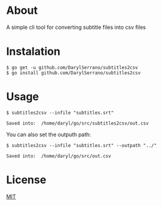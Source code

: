 # About
A simple cli tool for converting subtitle files into csv files
# Instalation
```
$ go get -u github.com/DarylSerrano/subtitles2csv
$ go install github.com/DarylSerrano/subtitles2csv
```
# Usage
```
$ subtitles2csv --infile "subtitles.srt"

Saved into:  /home/daryl/go/src/subtitles2csv/out.csv
```
You can also set the outputh path:
```
$ subtitles2csv --infile "subtitles.srt" --outpath "../"

Saved into:  /home/daryl/go/src/out.csv
```
# License
[MIT](https://github.com/DarylSerrano/subtitles2csv/blob/master/LICENSE)